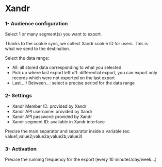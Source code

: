 # Xandr

### 1- Audience configuration

Select 1 or many segment(s) you want to export.

Thanks to the cookie sync, we collect Xandr cookie ID for users. This is what we send to the destination.

Select the data range:

* All: all stored data corresponding to what you selected
* Pick up where last export left off: differential export, you can export only records which were not exported on the last export
* Last... / Between...: select a precise period for the data range

### 2- Settings

* Xandr Member ID: provided by Xandr
* Xandr API username: provided by Xandr
* Xandr API password: provided by Xandr
* Xandr segment ID: available in Xandr interface

Precise the main separator and separator inside a variable (ex: value1,value2;value2a;value2b,value3)

### 3- Activation

Precise the running frequency for the export (every 10 minutes/day/week...)
